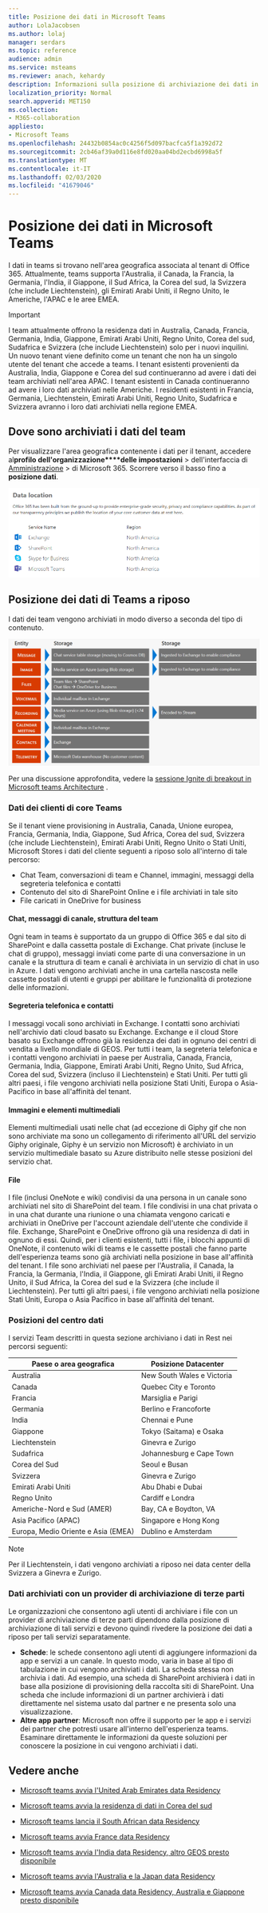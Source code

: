 ```yaml
---
title: Posizione dei dati in Microsoft Teams
author: LolaJacobsen
ms.author: lolaj
manager: serdars
ms.topic: reference
audience: admin
ms.service: msteams
ms.reviewer: anach, kehardy
description: Informazioni sulla posizione di archiviazione dei dati in Microsoft teams.
localization_priority: Normal
search.appverid: MET150
ms.collection:
- M365-collaboration
appliesto:
- Microsoft Teams
ms.openlocfilehash: 24432b0854ac0c4256f5d097bacfca5f1a392d72
ms.sourcegitcommit: 2cb46af39a0d116e8fd020aa04bd2ecbd6998a5f
ms.translationtype: MT
ms.contentlocale: it-IT
ms.lasthandoff: 02/03/2020
ms.locfileid: "41679046"
---
```

# <a name="location-of-data-in-microsoft-teams"></a>Posizione dei dati in Microsoft Teams

I dati in teams si trovano nell'area geografica associata al tenant di Office 365. Attualmente, teams supporta l'Australia, il Canada, la Francia, la Germania, l'India, il Giappone, il Sud Africa, la Corea del sud, la Svizzera (che include Liechtenstein), gli Emirati Arabi Uniti, il Regno Unito, le Americhe, l'APAC e le aree EMEA. 

> [!IMPORTANT]
> I team attualmente offrono la residenza dati in Australia, Canada, Francia, Germania, India, Giappone, Emirati Arabi Uniti, Regno Unito, Corea del sud, Sudafrica e Svizzera (che include Liechtenstein) solo per i nuovi inquilini.
> Un nuovo tenant viene definito come un tenant che non ha un singolo utente del tenant che accede a teams. I tenant esistenti provenienti da Australia, India, Giappone e Corea del sud continueranno ad avere i dati dei team archiviati nell'area APAC. I tenant esistenti in Canada continueranno ad avere i loro dati archiviati nelle Americhe. I residenti esistenti in Francia, Germania, Liechtenstein, Emirati Arabi Uniti, Regno Unito, Sudafrica e Svizzera avranno i loro dati archiviati nella regione EMEA.

## <a name="where-your-teams-data-is-stored"></a>Dove sono archiviati i dati del team

Per visualizzare l'area geografica contenente i dati per il tenant, accedere al**profilo dell'organizzazione****delle impostazioni** > dell'interfaccia di [Amministrazione](https://portal.office.com/adminportal/home) > di Microsoft 365. Scorrere verso il basso fino a **posizione dati**.

![Screenshot della tabella della posizione dei dati, inclusi i team nell'interfaccia di amministrazione](media/Overview_of_security_and_compliance_in_Microsoft_Teams_image5.png)

## <a name="location-of-teams-data-at-rest"></a>Posizione dei dati di Teams a riposo

I dati dei team vengono archiviati in modo diverso a seconda del tipo di contenuto. 

![Diagramma che mostra i tipi di contenuto dei team e dove sono archiviati a riposo](media/location-of-data-storage-at-rest.png)

Per una discussione approfondita, vedere la [sessione Ignite di breakout in Microsoft teams Architecture](https://channel9.msdn.com/Events/Ignite/Microsoft-Ignite-Orlando-2017/BRK3071) .

### <a name="core-teams-customer-data"></a>Dati dei clienti di core Teams

Se il tenant viene provisioning in Australia, Canada, Unione europea, Francia, Germania, India, Giappone, Sud Africa, Corea del sud, Svizzera (che include Liechtenstein), Emirati Arabi Uniti, Regno Unito o Stati Uniti, Microsoft Stores i dati del cliente seguenti a riposo solo all'interno di tale percorso:

- Chat Team, conversazioni di team e Channel, immagini, messaggi della segreteria telefonica e contatti
- Contenuto del sito di SharePoint Online e i file archiviati in tale sito
- File caricati in OneDrive for business

#### <a name="chat-channel-messages-team-structure"></a>Chat, messaggi di canale, struttura del team

Ogni team in teams è supportato da un gruppo di Office 365 e dal sito di SharePoint e dalla cassetta postale di Exchange. Chat private (incluse le chat di gruppo), messaggi inviati come parte di una conversazione in un canale e la struttura di team e canali è archiviata in un servizio di chat in uso in Azure. I dati vengono archiviati anche in una cartella nascosta nelle cassette postali di utenti e gruppi per abilitare le funzionalità di protezione delle informazioni.

#### <a name="voicemail-and-contacts"></a>Segreteria telefonica e contatti

I messaggi vocali sono archiviati in Exchange. I contatti sono archiviati nell'archivio dati cloud basato su Exchange. Exchange e il cloud Store basato su Exchange offrono già la residenza dei dati in ognuno dei centri di vendita a livello mondiale di GEOS. Per tutti i team, la segreteria telefonica e i contatti vengono archiviati in paese per Australia, Canada, Francia, Germania, India, Giappone, Emirati Arabi Uniti, Regno Unito, Sud Africa, Corea del sud, Svizzera (incluso il Liechtenstein) e Stati Uniti. Per tutti gli altri paesi, i file vengono archiviati nella posizione Stati Uniti, Europa o Asia-Pacifico in base all'affinità del tenant.

#### <a name="images-and-media"></a>Immagini e elementi multimediali

Elementi multimediali usati nelle chat (ad eccezione di Giphy gif che non sono archiviate ma sono un collegamento di riferimento all'URL del servizio Giphy originale, Giphy è un servizio non Microsoft) è archiviato in un servizio multimediale basato su Azure distribuito nelle stesse posizioni del servizio chat.

#### <a name="files"></a>File

I file (inclusi OneNote e wiki) condivisi da una persona in un canale sono archiviati nel sito di SharePoint del team. I file condivisi in una chat privata o in una chat durante una riunione o una chiamata vengono caricati e archiviati in OneDrive per l'account aziendale dell'utente che condivide il file. Exchange, SharePoint e OneDrive offrono già una residenza di dati in ognuno di essi. Quindi, per i clienti esistenti, tutti i file, i blocchi appunti di OneNote, il contenuto wiki di teams e le cassette postali che fanno parte dell'esperienza teams sono già archiviati nella posizione in base all'affinità del tenant. I file sono archiviati nel paese per l'Australia, il Canada, la Francia, la Germania, l'India, il Giappone, gli Emirati Arabi Uniti, il Regno Unito, il Sud Africa, la Corea del sud e la Svizzera (che include il Liechtenstein). Per tutti gli altri paesi, i file vengono archiviati nella posizione Stati Uniti, Europa o Asia Pacifico in base all'affinità del tenant.

### <a name="datacenter-locations"></a>Posizioni del centro dati

I servizi Team descritti in questa sezione archiviano i dati in Rest nei percorsi seguenti:

|Paese o area geografica  |Posizione Datacenter |
|---------|---------|
|Australia   |New South Wales e Victoria         |
|Canada    |Quebec City e Toronto         |
|Francia    |Marsiglia e Parigi         |
|Germania    |Berlino e Francoforte      |
|India   |Chennai e Pune        |
|Giappone    |Tokyo (Saitama) e Osaka         |
|Liechtenstein   |Ginevra e Zurigo       |
|Sudafrica     |Johannesburg e Cape Town         |
|Corea del Sud     |Seoul e Busan         |
|Svizzera    |Ginevra e Zurigo       |
|Emirati Arabi Uniti     |Abu Dhabi e Dubai         |
|Regno Unito     | Cardiff e Londra        |
|Americhe-Nord e Sud (AMER) |Bay, CA e Boydton, VA       |
|Asia Pacifico (APAC)  |Singapore e Hong Kong        |
|Europa, Medio Oriente e Asia (EMEA)   |Dublino e Amsterdam        |

> [!NOTE]
> Per il Liechtenstein, i dati vengono archiviati a riposo nei data center della Svizzera a Ginevra e Zurigo.

### <a name="data-stored-with-a-third-party-storage-provider"></a>Dati archiviati con un provider di archiviazione di terze parti

Le organizzazioni che consentono agli utenti di archiviare i file con un provider di archiviazione di terze parti dipendono dalla posizione di archiviazione di tali servizi e devono quindi rivedere la posizione dei dati a riposo per tali servizi separatamente.

- **Schede**: le schede consentono agli utenti di aggiungere informazioni da app e servizi a un canale. In questo modo, varia in base al tipo di tabulazione in cui vengono archiviati i dati. La scheda stessa non archivia i dati. Ad esempio, una scheda di SharePoint archivierà i dati in base alla posizione di provisioning della raccolta siti di SharePoint. Una scheda che include informazioni di un partner archivierà i dati direttamente nel sistema usato dal partner e ne presenta solo una visualizzazione.
- **Altre app partner**: Microsoft non offre il supporto per le app e i servizi dei partner che potresti usare all'interno dell'esperienza teams. Esaminare direttamente le informazioni da queste soluzioni per conoscere la posizione in cui vengono archiviati i dati.

## <a name="see-also"></a>Vedere anche

- [Microsoft teams avvia l'United Arab Emirates data Residency](https://techcommunity.microsoft.com/t5/Microsoft-Teams-Blog/Microsoft-Teams-launches-United-Arab-Emirates-Data-Residency/ba-p/980330)

- [Microsoft teams avvia la residenza di dati in Corea del sud](https://techcommunity.microsoft.com/t5/Microsoft-Teams-Blog/Microsoft-Teams-launches-South-Korea-Data-Residency/ba-p/789171)

- [Microsoft teams lancia il South African data Residency](https://techcommunity.microsoft.com/t5/Microsoft-Teams-Blog/Microsoft-Teams-launches-South-Africa-Data-Residency/ba-p/776611)

- [Microsoft teams avvia France data Residency](https://techcommunity.microsoft.com/t5/Microsoft-Teams-Blog/Microsoft-Teams-launches-France-Data-Residency/ba-p/364466)

- [Microsoft teams avvia l'India data Residency, altro GEOS presto disponibile](https://techcommunity.microsoft.com/t5/Microsoft-Teams-Blog/Microsoft-Teams-Launches-India-Data-Residency-other-geos-coming/ba-p/154083)

- [Microsoft teams avvia l'Australia e la Japan data Residency](https://techcommunity.microsoft.com/t5/Microsoft-Teams-Blog/Microsoft-Teams-Launches-Australia-and-Japan-Data-Residency/ba-p/237827)

- [Microsoft teams avvia Canada data Residency, Australia e Giappone presto disponibile](https://techcommunity.microsoft.com/t5/Microsoft-Teams-Blog/Microsoft-Teams-Launches-Canada-Data-Residency-Australia-and/ba-p/227178)
